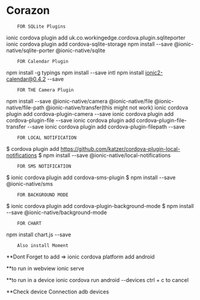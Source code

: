 # Corazon

		

		FOR SQLite Plugins

ionic cordova plugin add uk.co.workingedge.cordova.plugin.sqliteporter
ionic cordova plugin add cordova-sqlite-storage
npm install --save @ionic-native/sqlite-porter @ionic-native/sqlite


		FOR Calendar Plugin

npm install -g typings
npm install --save intl
npm install ionic2-calendar@0.4.2 --save


		FOR THE Camera Plugin

npm install --save @ionic-native/camera @ionic-native/file @ionic-native/file-path @ionic-native/transfer(this might not work)
ionic cordova  plugin add cordova-plugin-camera --save
ionic cordova  plugin add cordova-plugin-file --save
ionic cordova  plugin add cordova-plugin-file-transfer --save
ionic cordova  plugin add cordova-plugin-filepath --save

		FOR LOCAL NOTIFICATION
$ cordova plugin add https://github.com/katzer/cordova-plugin-local-notifications
$ npm install --save @ionic-native/local-notifications

		FOR SMS NOTIFICATION

$ ionic cordova plugin add cordova-sms-plugin
$ npm install --save @ionic-native/sms

		FOR BACKGROUND MODE

$ ionic cordova plugin add cordova-plugin-background-mode
$ npm install --save @ionic-native/background-mode

		FOR CHART

npm install chart.js --save

		Also install Moment


**Dont Forget to add =>
ionic cordova platform add android

**to run in webview
ionic serve

**to run in a device
ionic cordova run android --devices
ctrl + c to cancel

**Check device Connection
adb devices
